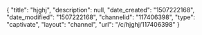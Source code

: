 {
    "title": "hjghj",
    "description": null,
    "date_created": "1507222168",
    "date_modified": "1507222168",
    "channelid": "117406398",
    "type": "captivate",
    "layout": "channel",
    "url": "\/c\/hjghj\/117406398"
}
